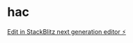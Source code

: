 # hac

[Edit in StackBlitz next generation editor ⚡️](https://stackblitz.com/~/github.com/Ashwin7790/hac)